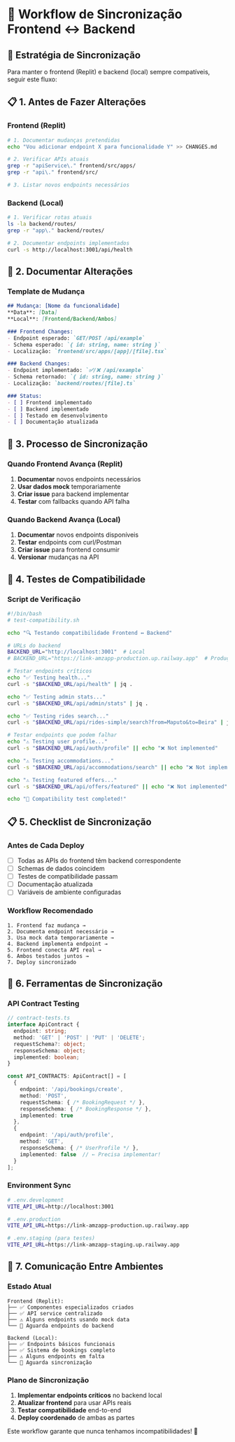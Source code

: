 # 🔄 Workflow de Sincronização Frontend ↔ Backend

## 🎯 **Estratégia de Sincronização**

Para manter o frontend (Replit) e backend (local) sempre compatíveis, seguir este fluxo:

## 📋 **1. Antes de Fazer Alterações**

### **Frontend (Replit)**
```bash
# 1. Documentar mudanças pretendidas
echo "Vou adicionar endpoint X para funcionalidade Y" >> CHANGES.md

# 2. Verificar APIs atuais
grep -r "apiService\." frontend/src/apps/
grep -r "api\." frontend/src/

# 3. Listar novos endpoints necessários
```

### **Backend (Local)**
```bash
# 1. Verificar rotas atuais
ls -la backend/routes/
grep -r "app\." backend/routes/

# 2. Documentar endpoints implementados
curl -s http://localhost:3001/api/health
```

## 📝 **2. Documentar Alterações**

### **Template de Mudança**
```markdown
## Mudança: [Nome da funcionalidade]
**Data**: [Data]
**Local**: [Frontend/Backend/Ambos]

### Frontend Changes:
- Endpoint esperado: `GET/POST /api/example`
- Schema esperado: `{ id: string, name: string }`
- Localização: `frontend/src/apps/[app]/[file].tsx`

### Backend Changes:
- Endpoint implementado: `✅/❌ /api/example`
- Schema retornado: `{ id: string, name: string }`
- Localização: `backend/routes/[file].ts`

### Status:
- [ ] Frontend implementado
- [ ] Backend implementado
- [ ] Testado em desenvolvimento
- [ ] Documentação atualizada
```

## 🔄 **3. Processo de Sincronização**

### **Quando Frontend Avança (Replit)**
1. **Documentar** novos endpoints necessários
2. **Usar dados mock** temporariamente
3. **Criar issue** para backend implementar
4. **Testar** com fallbacks quando API falha

### **Quando Backend Avança (Local)**
1. **Documentar** novos endpoints disponíveis
2. **Testar** endpoints com curl/Postman
3. **Criar issue** para frontend consumir
4. **Versionar** mudanças na API

## 🧪 **4. Testes de Compatibilidade**

### **Script de Verificação**
```bash
#!/bin/bash
# test-compatibility.sh

echo "🔍 Testando compatibilidade Frontend ↔ Backend"

# URLs do backend
BACKEND_URL="http://localhost:3001"  # Local
# BACKEND_URL="https://link-amzapp-production.up.railway.app"  # Produção

# Testar endpoints críticos
echo "✅ Testing health..."
curl -s "$BACKEND_URL/api/health" | jq .

echo "✅ Testing admin stats..."
curl -s "$BACKEND_URL/api/admin/stats" | jq .

echo "✅ Testing rides search..."
curl -s "$BACKEND_URL/api/rides-simple/search?from=Maputo&to=Beira" | jq .

# Testar endpoints que podem falhar
echo "⚠️ Testing user profile..."
curl -s "$BACKEND_URL/api/auth/profile" || echo "❌ Not implemented"

echo "⚠️ Testing accommodations..."
curl -s "$BACKEND_URL/api/accommodations/search" || echo "❌ Not implemented"

echo "⚠️ Testing featured offers..."
curl -s "$BACKEND_URL/api/offers/featured" || echo "❌ Not implemented"

echo "🎯 Compatibility test completed!"
```

## 📋 **5. Checklist de Sincronização**

### **Antes de Cada Deploy**
- [ ] Todas as APIs do frontend têm backend correspondente
- [ ] Schemas de dados coincidem
- [ ] Testes de compatibilidade passam
- [ ] Documentação atualizada
- [ ] Variáveis de ambiente configuradas

### **Workflow Recomendado**
```
1. Frontend faz mudança → 
2. Documenta endpoint necessário → 
3. Usa mock data temporariamente → 
4. Backend implementa endpoint → 
5. Frontend conecta API real → 
6. Ambos testados juntos → 
7. Deploy sincronizado
```

## 🔧 **6. Ferramentas de Sincronização**

### **API Contract Testing**
```typescript
// contract-tests.ts
interface ApiContract {
  endpoint: string;
  method: 'GET' | 'POST' | 'PUT' | 'DELETE';
  requestSchema?: object;
  responseSchema: object;
  implemented: boolean;
}

const API_CONTRACTS: ApiContract[] = [
  {
    endpoint: '/api/bookings/create',
    method: 'POST',
    requestSchema: { /* BookingRequest */ },
    responseSchema: { /* BookingResponse */ },
    implemented: true
  },
  {
    endpoint: '/api/auth/profile',
    method: 'GET',
    responseSchema: { /* UserProfile */ },
    implemented: false  // ← Precisa implementar!
  }
];
```

### **Environment Sync**
```bash
# .env.development
VITE_API_URL=http://localhost:3001

# .env.production  
VITE_API_URL=https://link-amzapp-production.up.railway.app

# .env.staging (para testes)
VITE_API_URL=https://link-amzapp-staging.up.railway.app
```

## 🎯 **7. Comunicação Entre Ambientes**

### **Estado Atual**
```
Frontend (Replit):
├── ✅ Componentes especializados criados
├── ✅ API service centralizado
├── ⚠️ Alguns endpoints usando mock data
└── 🔄 Aguarda endpoints do backend

Backend (Local):
├── ✅ Endpoints básicos funcionais
├── ✅ Sistema de bookings completo
├── ⚠️ Alguns endpoints em falta
└── 🔄 Aguarda sincronização
```

### **Plano de Sincronização**
1. **Implementar endpoints críticos** no backend local
2. **Atualizar frontend** para usar APIs reais
3. **Testar compatibilidade** end-to-end
4. **Deploy coordenado** de ambas as partes

Este workflow garante que nunca tenhamos incompatibilidades! 🚀